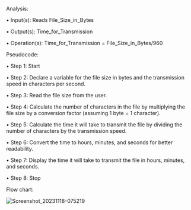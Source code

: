 Analysis:

•	Input(s): Reads File_Size_in_Bytes

•	Output(s): Time_for_Transmission

•	Operation(s): Time_for_Transmission = File_Size_in_Bytes/960


Pseudocode:


•	Step 1: Start

•	Step 2: Declare a variable for the file size in bytes and the transmission speed in characters per second.

•	Step 3: Read the file size from the user.

•	Step 4: Calculate the number of characters in the file by multiplying the file size by a conversion factor (assuming 1 byte = 1 character).

•	Step 5: Calculate the time it will take to transmit the file by dividing the number of characters by the transmission speed.

•	Step 6: Convert the time to hours, minutes, and seconds for better readability.

•	Step 7: Display the time it will take to transmit the file in hours, minutes, and seconds.

•	Step 8: Stop


Flow chart:

![Screenshot_20231118-075219](https://github.com/SWEG-2015EC-Batch/Algorithm-Avengers/assets/149164024/34bab0be-e1d9-468a-8b59-ace942c7c4b2)

